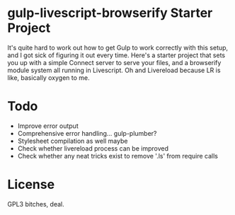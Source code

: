 
# gulp-livescript-browserify Starter Project

It's quite hard to work out how to get Gulp to work correctly with this setup,
and I got sick of figuring it out every time. Here's a starter project that
sets you up with a simple Connect server to serve your files,  and a browserify
module system all running in Livescript. Oh and Livereload because LR is like,
basically oxygen to me.


# Todo

- Improve error output
- Comprehensive error handling... gulp-plumber?
- Stylesheet compilation as well maybe
- Check whether livereload process can be improved
- Check whether any neat tricks exist to remove '.ls' from require calls


# License

GPL3 bitches, deal.

